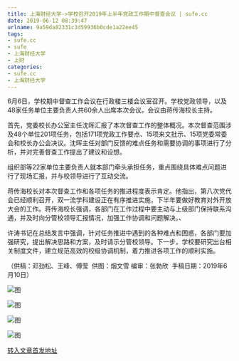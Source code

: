 ```yaml
---
title: 上海财经大学->学校召开2019年上半年党政工作期中督查会议 | sufe.cc
date: 2019-06-12 08:39:47
urlname: 9a59da82331c3d59936b0cde1a22ee45
tags: 
- sufe.cc
- sufe
- 上海财经大学
- 上财
categories:
- sufe.cc
- 上海财经大学
---
```



6月6日，学校期中督查工作会议在行政楼三楼会议室召开。学校党政领导，以及48家任务单位主要负责人共60余人出席本次会议。会议由蒋传海校长主持。

首先，党委校长办公室主任沈晖汇报了本次督查工作的整体概况。本次督查范围涉及48个单位201项任务，包括171项党政工作要点、15项来文批示、15项党委常委会和校长办公会决议。沈晖主任对部门反馈的难点任务和需要协调的事项进行了分析，并对完善督查工作提出了建议和设想。

组织部等22家单位主要负责人就本部门牵头承担任务，重点围绕具体难点问题进行了现场汇报，并与校领导进行了互动交流。

蒋传海校长对本次督查工作和各项任务的推进程度表示肯定。他指出，第八次党代会已经顺利召开，双一流学科建设正在有序推进实施，下半年要做好教育对外开放大会的工作。蒋传海校长强调，各部门在工作过程中要主动与上级部门保持联系沟通，并及时向分管校领导汇报情况，加强工作协调和问题解决。、

许涛书记在总结发言中强调，针对任务推进中遇到的各种难点和困惑，各部门要加强研究，提出解决思路和方案，及时请示分管校领导。下一步，学校要研究出台相关制度文件，建立规范高效的校级协调机制，着力推进各项工作的顺利实施。

（供稿：邓劲松、王峰、傅莹  供图：烟文雪 编审：张勃欣  手稿日期：2019年6月10日）



![图](http://news.sufe.edu.cn/_upload/article/images/b9/be/5451956d44b48f0369017270c98c/5329e2e6-6e87-473b-9eca-a6f3b28d4566.jpg)

![图](http://news.sufe.edu.cn/_upload/article/images/b9/be/5451956d44b48f0369017270c98c/39e39ef5-52db-4a79-98e6-de31e2b6d400.jpg)

![图](http://news.sufe.edu.cn/_upload/article/images/b9/be/5451956d44b48f0369017270c98c/3efc4db1-7331-4102-8e2d-dfbd242edbe2.jpg)

![图](http://news.sufe.edu.cn/_upload/article/images/b9/be/5451956d44b48f0369017270c98c/c48e08d2-f977-48c7-88c8-fce3a96e3bc6.jpg)

[转入文章首发地址](http://news.sufe.edu.cn/d9/86/c179a121222/page.htm)
